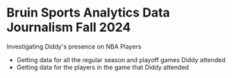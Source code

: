 # Bruin Sports Analytics Data Journalism Fall 2024

Investigating Diddy's presence on NBA Players
* Getting data for all the regular season and playoff games Diddy attended 
* Getting data for the players in the game that Diddy attended
